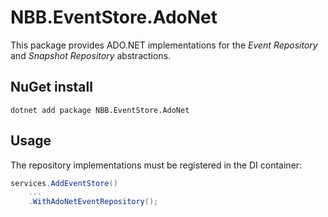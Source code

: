 # NBB.EventStore.AdoNet

This package provides ADO.NET implementations for the *Event Repository* and *Snapshot Repository* abstractions.

## NuGet install
```
dotnet add package NBB.EventStore.AdoNet
```


## Usage

The repository implementations must be registered in the DI container:

```csharp
services.AddEventStore()
    ...
    .WithAdoNetEventRepository();
```


